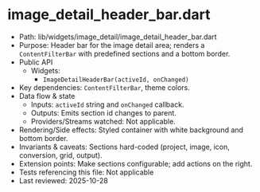 # image_detail_header_bar.dart

- Path: lib/widgets/image_detail/image_detail_header_bar.dart
- Purpose: Header bar for the image detail area; renders a `ContentFilterBar` with predefined sections and a bottom border.
- Public API
  - Widgets:
    - `ImageDetailHeaderBar(activeId, onChanged)`
- Key dependencies: `ContentFilterBar`, theme colors.
- Data flow & state
  - Inputs: `activeId` string and `onChanged` callback.
  - Outputs: Emits section id changes to parent.
  - Providers/Streams watched: Not applicable.
- Rendering/Side effects: Styled container with white background and bottom border.
- Invariants & caveats: Sections hard-coded (project, image, icon, conversion, grid, output).
- Extension points: Make sections configurable; add actions on the right.
- Tests referencing this file: Not applicable
- Last reviewed: 2025-10-28

